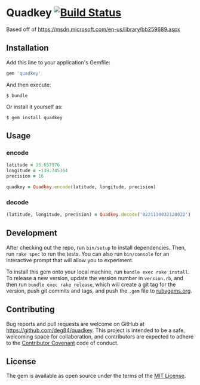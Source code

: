 # Quadkey [![Build Status](https://travis-ci.org/deg84/quadkey.svg?branch=master)](https://travis-ci.org/deg84/quadkey)

Based off of https://msdn.microsoft.com/en-us/library/bb259689.aspx

## Installation

Add this line to your application's Gemfile:

```ruby
gem 'quadkey'
```

And then execute:

    $ bundle

Or install it yourself as:

    $ gem install quadkey

## Usage

### encode

```ruby
latitude = 35.657976
longitude = -139.745364
precision = 16

quadkey = Quadkey.encode(latitude, longitude, precision)
```

### decode

```ruby
(latitude, longitude, precision) = Quadkey.decode('0221130032120022')
```

## Development

After checking out the repo, run `bin/setup` to install dependencies. Then, run `rake spec` to run the tests. You can also run `bin/console` for an interactive prompt that will allow you to experiment.

To install this gem onto your local machine, run `bundle exec rake install`. To release a new version, update the version number in `version.rb`, and then run `bundle exec rake release`, which will create a git tag for the version, push git commits and tags, and push the `.gem` file to [rubygems.org](https://rubygems.org).

## Contributing

Bug reports and pull requests are welcome on GitHub at https://github.com/deg84/quadkey. This project is intended to be a safe, welcoming space for collaboration, and contributors are expected to adhere to the [Contributor Covenant](http://contributor-covenant.org) code of conduct.


## License

The gem is available as open source under the terms of the [MIT License](http://opensource.org/licenses/MIT).

